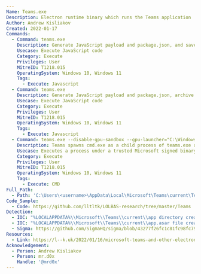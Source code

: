 ```yaml
---
Name: Teams.exe
Description: Electron runtime binary which runs the Teams application
Author: Andrew Kisliakov
Created: 2022-01-17
Commands:
  - Command: teams.exe
    Description: Generate JavaScript payload and package.json, and save to "%LOCALAPPDATA%\\Microsoft\\Teams\\current\\app\\" before executing.
    Usecase: Execute JavaScript code
    Category: Execute
    Privileges: User
    MitreID: T1218.015
    OperatingSystem: Windows 10, Windows 11
    Tags:
      - Execute: Javascript
  - Command: teams.exe
    Description: Generate JavaScript payload and package.json, archive in ASAR file and save to "%LOCALAPPDATA%\\Microsoft\\Teams\\current\\app.asar" before executing.
    Usecase: Execute JavaScript code
    Category: Execute
    Privileges: User
    MitreID: T1218.015
    OperatingSystem: Windows 10, Windows 11
    Tags:
      - Execute: Javascript
  - Command: teams.exe --disable-gpu-sandbox --gpu-launcher="C:\Windows\system32\cmd.exe /c ping google.com &&"
    Description: Teams spawns cmd.exe as a child process of teams.exe and executes the ping command
    Usecase: Executes a process under a trusted Microsoft signed binary
    Category: Execute
    Privileges: User
    MitreID: T1218.015
    OperatingSystem: Windows 10, Windows 11
    Tags:
      - Execute: CMD
Full_Path:
  - Path: 'C:\Users\<username>\AppData\Local\Microsoft\Teams\current\Teams.exe'
Code_Sample:
  - Code: https://github.com/lltltk/LOLBAS-research/tree/master/Teams
Detection:
  - IOC: "%LOCALAPPDATA%\\Microsoft\\Teams\\current\\app directory created"
  - IOC: "%LOCALAPPDATA%\\Microsoft\\Teams\\current\\app.asar file created/modified by non-Teams installer/updater"
  - Sigma: https://github.com/SigmaHQ/sigma/blob/43277f26fc1c81fc98fc79147b711189e901b757/rules/windows/process_creation/proc_creation_win_susp_electron_exeuction_proxy.yml
Resources:
  - Link: https://l--k.uk/2022/01/16/microsoft-teams-and-other-electron-apps-as-lolbins/
Acknowledgement:
  - Person: Andrew Kisliakov
  - Person: mr.d0x
    Handle: '@mrd0x'
---
```

